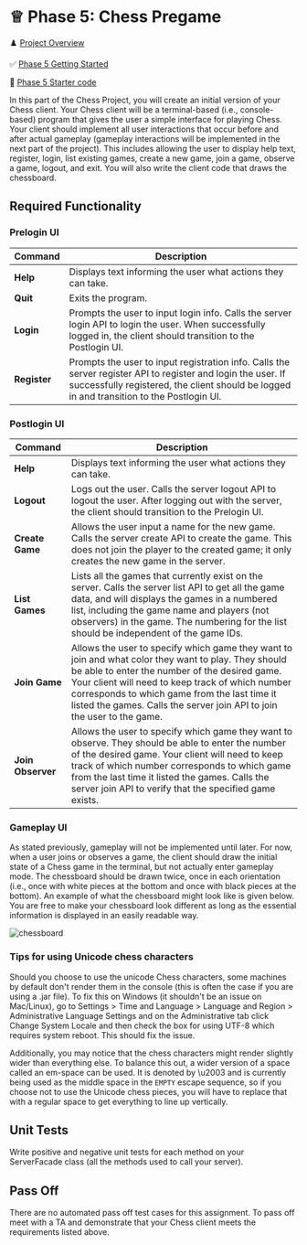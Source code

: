 # ♕ Phase 5: Chess Pregame

♟️ [Project Overview](../chess.md)

✅ [Phase 5 Getting Started](getting-started.md)

📁 [Phase 5 Starter code](starter-code)

In this part of the Chess Project, you will create an initial version of your Chess client. Your Chess client will be a terminal-based (i.e., console-based) program that gives the user a simple interface for playing Chess. Your client should implement all user interactions that occur before and after actual gameplay (gameplay interactions will be implemented in the next part of the project). This includes allowing the user to display help text, register, login, list existing games, create a new game, join a game, observe a game, logout, and exit. You will also write the client code that draws the chessboard.

## Required Functionality

### Prelogin UI

| Command      | Description                                                                                                                                                                                               |
| ------------ | --------------------------------------------------------------------------------------------------------------------------------------------------------------------------------------------------------- |
| **Help**     | Displays text informing the user what actions they can take.                                                                                                                                              |
| **Quit**     | Exits the program.                                                                                                                                                                                        |
| **Login**    | Prompts the user to input login info. Calls the server login API to login the user. When successfully logged in, the client should transition to the Postlogin UI.                                        |
| **Register** | Prompts the user to input registration info. Calls the server register API to register and login the user. If successfully registered, the client should be logged in and transition to the Postlogin UI. |

### Postlogin UI

| Command           | Description                                                                                                                                                                                                                                                                                                                          |
| ----------------- | ------------------------------------------------------------------------------------------------------------------------------------------------------------------------------------------------------------------------------------------------------------------------------------------------------------------------------------ |
| **Help**          | Displays text informing the user what actions they can take.                                                                                                                                                                                                                                                                         |
| **Logout**        | Logs out the user. Calls the server logout API to logout the user. After logging out with the server, the client should transition to the Prelogin UI.                                                                                                                                                                               |
| **Create Game**   | Allows the user input a name for the new game. Calls the server create API to create the game. This does not join the player to the created game; it only creates the new game in the server.                                                                                                                                        |
| **List Games**    | Lists all the games that currently exist on the server. Calls the server list API to get all the game data, and will displays the games in a numbered list, including the game name and players (not observers) in the game. The numbering for the list should be independent of the game IDs.                                       |
| **Join Game**     | Allows the user to specify which game they want to join and what color they want to play. They should be able to enter the number of the desired game. Your client will need to keep track of which number corresponds to which game from the last time it listed the games. Calls the server join API to join the user to the game. |
| **Join Observer** | Allows the user to specify which game they want to observe. They should be able to enter the number of the desired game. Your client will need to keep track of which number corresponds to which game from the last time it listed the games. Calls the server join API to verify that the specified game exists.                   |

### Gameplay UI

As stated previously, gameplay will not be implemented until later. For now, when a user joins or observes a game, the client should draw the initial state of a Chess game in the terminal, but not actually enter gameplay mode. The chessboard should be drawn twice, once in each orientation (i.e., once with white pieces at the bottom and once with black pieces at the bottom). An example of what the chessboard might look like is given below. You are free to make your chessboard look different as long as the essential information is displayed in an easily readable way.

![chessboard](ChessBoard.png)

### Tips for using Unicode chess characters

Should you choose to use the unicode Chess characters, some machines by default don't render them in the console (this is often the case if you are using a .jar file). To fix this on Windows (it shouldn't be an issue on Mac/Linux), go to Settings > Time and Language > Language and Region > Administrative Language Settings and on the Administrative tab click Change System Locale and then check the box for using UTF-8 which requires system reboot. This should fix the issue.

Additionally, you may notice that the chess characters might render slightly wider than everything else. To balance this out, a wider version of a space called an em-space can be used. It is denoted by \u2003 and is currently being used as the middle space in the `EMPTY` escape sequence, so if you choose not to use the Unicode chess pieces, you will have to replace that with a regular space to get everything to line up vertically.

## Unit Tests

Write positive and negative unit tests for each method on your ServerFacade class (all the methods used to call your server).

## Pass Off

There are no automated pass off test cases for this assignment. To pass off meet with a TA and demonstrate that your Chess client meets the requirements listed above.
